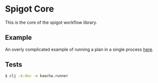 # Spigot Core

This is the core of the spigot workflow library.

## Example

An overly complicated example of running a plan in a single process
[here](https://github.com/skuttleman/spigot/blob/master/core/test/spigot/example.cljc).

## Tests

```bash
$ clj -A:dev -m kaocha.runner 
```
